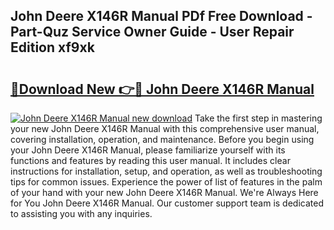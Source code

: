## John Deere X146R Manual PDf Free Download - Part-Quz Service Owner Guide - User Repair Edition xf9xk

# <h2><a href="http://bc9556.oget.top/?id=John+Deere+X146R+Manual">🔗Download New 👉🔴 John Deere X146R Manual</a></h2>

[![John Deere X146R Manual new download](https://i.imgur.com/5g1atiW.png)](http://bc9556.oget.top/?id=John+Deere+X146R+Manual)
Take the first step in mastering your new John Deere X146R Manual with this comprehensive user manual, covering installation, operation, and maintenance. Before you begin using your John Deere X146R Manual, please familiarize yourself with its functions and features by reading this user manual. It includes clear instructions for installation, setup, and operation, as well as troubleshooting tips for common issues. Experience the power of list of features in the palm of your hand with your new John Deere X146R Manual. We're Always Here for You John Deere X146R Manual. Our customer support team is dedicated to assisting you with any inquiries.
